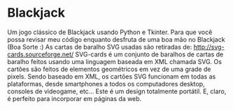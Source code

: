 # Blackjack
Um jogo clássico de Blackjack usando Python e Tkinter.
Para que você possa revisar meu código enquanto desfruta de uma boa mão no Blackjack (Boa Sorte :)
As cartas de baralho SVG usadas são retiradas de: http://svg-cards.sourceforge.net/
SVG-cards é um conjunto de baralhos de cartas de baralho feitos usando uma linguagem baseada em XML chamada SVG. Os cartões são feitos de elementos geométricos em vez de uma grade de pixels.
Sendo baseado em XML, os cartões SVG funcionam em todas as plataformas, desde smartphones a todos os computadores desktop, consoles de videogame, etc... Este é um design totalmente portátil. E, claro, é perfeito para incorporar em páginas da web.